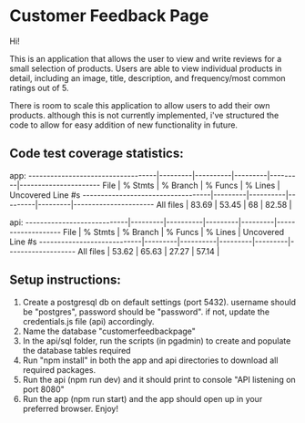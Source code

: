 # Customer Feedback Page

Hi!

This is an application that allows the user to view and write reviews for a small selection of products.
Users are able to view individual products in detail, including an image, title, description, and frequency/most common ratings out of 5.

There is room to scale this application to allow users to add their own products. although this is not currently implemented, i've structured the code to allow for easy addition of new functionality in future.

## Code test coverage statistics:

app: 
-----------------------------------|---------|----------|---------|---------|----------------------
File                               | % Stmts | % Branch | % Funcs | % Lines | Uncovered Line #s
-----------------------------------|---------|----------|---------|---------|----------------------
All files                          |   83.69 |    53.45 |      68 |   82.58 |

api:
----------------------------|---------|----------|---------|---------|-------------------
File                        | % Stmts | % Branch | % Funcs | % Lines | Uncovered Line #s
----------------------------|---------|----------|---------|---------|-------------------
All files                   |   53.62 |    65.63 |   27.27 |   57.14 |

## Setup instructions:

1. Create a postgresql db on default settings (port 5432). username should be "postgres", password should be "password". if not, update the credentials.js file (api) accordingly.
2. Name the database "customerfeedbackpage" 
3. In the api/sql folder, run the scripts (in pgadmin) to create and populate the database tables required
4. Run "npm install" in both the app and api directories to download all required packages.
5. Run the api (npm run dev) and it should print to console "API listening on port 8080"
6. Run the app (npm run start) and the app should open up in your preferred browser. Enjoy!
